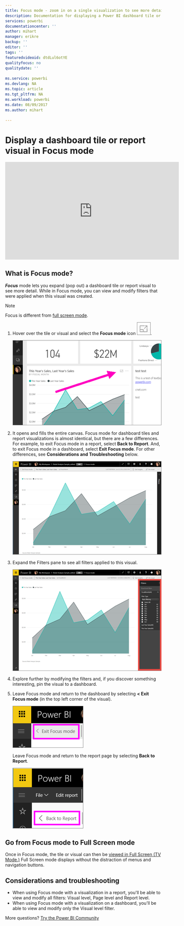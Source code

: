 ```yaml
---
title: Focus mode - zoom in on a single visualization to see more detail.
description: Documentation for displaying a Power BI dashboard tile or report visualizations in Focus mode, aka Pop Out.
services: powerbi
documentationcenter: ''
author: mihart
manager: erikre
backup: ''
editor: ''
tags: ''
featuredvideoid: dtdLul6otYE
qualityfocus: no
qualitydate: ''

ms.service: powerbi
ms.devlang: NA
ms.topic: article
ms.tgt_pltfrm: NA
ms.workload: powerbi
ms.date: 08/09/2017
ms.author: mihart

---
```

# Display a dashboard tile or report visual in Focus mode
<iframe width="560" height="315" src="https://www.youtube.com/embed/dtdLul6otYE" frameborder="0" allowfullscreen></iframe>


## What is Focus mode?
***Focus*** mode lets you expand (pop out) a dashboard tile or report visual to see more detail.  While in Focus mode, you can view and modify filters that were applied when this visual was created.  

> [!NOTE]
> Focus is different from [full screen mode](powerbi-service-display-tile-in-full-screen-mode.md).
> 
> 

1. Hover over the tile or visual and select the **Focus mode** icon ![](media/powerbi-service-display-tile-in-full-screen-mode/PBI_popOut.jpg).  
   
   ![](media/powerbi-service-display-dash-in-focus-mode/power-bi-hover-focus.png)
2. It opens and fills the entire canvas. Focus mode for dashboard tiles and report visualizations is almost identical, but there are a few differences. For example, to exit Focus mode in a report, select **Back to Report**. And, to exit Focus mode in a dashboard, select **Exit Focus mode**. For other differences, see **Considerations and Troubleshooting** below.
   
   ![](media/powerbi-service-display-dash-in-focus-mode/power-bi-display-focus-newer2.png)
3. Expand the Filters pane to see all filters applied to this visual.
   
   ![](media/powerbi-service-display-dash-in-focus-mode/power-bi-display-focus-filters.png)
4. Explore further by modifying the filters and, if you discover something interesting, pin the visual to a dashboard.   
5. Leave Focus mode and return to the dashboard by selecting **< Exit Focus mode** (in the top left corner of the visual).
   
    ![](media/powerbi-service-display-dash-in-focus-mode/power-bi-exit-focus.png)    
   
    Leave Focus mode and return to the report page by selecting **Back to Report**.    
   
    ![](media/powerbi-service-display-dash-in-focus-mode/power-bi-exit-focus-report.png)

## Go from Focus mode to Full Screen mode
Once in Focus mode, the tile or visual can then be [viewed in Full Screen (TV Mode.)](powerbi-service-display-tile-in-full-screen-mode.md) Full Screen mode displays without the distraction of menus and navigation buttons.

## Considerations and troubleshooting
* When using Focus mode with a visualization in a report, you'll be able to view and modify all filters: Visual level, Page level and Report level.    
* When using Focus mode with a visualization on a dashboard, you'll be able to view and modify only the Visual level filter.

More questions? [Try the Power BI Community](http://community.powerbi.com/)

